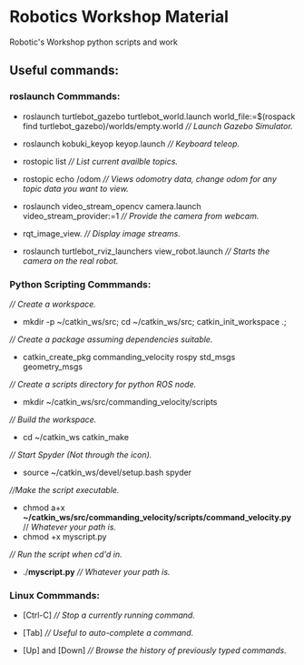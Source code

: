 # Robotics Workshop Material
Robotic's Workshop python scripts and work


 ## Useful commands: ##


### roslaunch Commmands: ####

- roslaunch turtlebot_gazebo turtlebot_world.launch world_file:=$(rospack find turtlebot_gazebo)/worlds/empty.world *// Launch Gazebo Simulator.* 

- roslaunch kobuki_keyop keyop.launch *// Keyboard teleop.*

- rostopic list *// List current availble topics.*

- rostopic echo /odom *// Views odomotry data, change odom for any topic data you want to view.*

- roslaunch video_stream_opencv camera.launch video_stream_provider:=1  *// Provide the camera from webcam.*

- rqt_image_view. *// Display image streams.*

- roslaunch turtlebot_rviz_launchers view_robot.launch *// Starts the camera on the real robot.*


### Python Scripting Commmands: ###

*// Create a workspace.*

- mkdir -p ~/catkin_ws/src; cd ~/catkin_ws/src; catkin_init_workspace .;

*// Create a package assuming dependencies suitable.*

- catkin_create_pkg commanding_velocity rospy std_msgs geometry_msgs

*// Create a scripts directory for python ROS node.*

- mkdir ~/catkin_ws/src/commanding_velocity/scripts

*// Build the workspace.*

- cd ~/catkin_ws catkin_make

*// Start Spyder (Not through the icon).*

- source ~/catkin_ws/devel/setup.bash spyder

*//Make the script executable.*

- chmod a+x **~/catkin_ws/src/commanding_velocity/scripts/command_velocity.py** // *Whatever your path is.*
- chmod +x myscript.py

*// Run the script when cd'd in.*

- ./**myscript.py** *// Whatever your path is.*

### Linux Commmands: ###

- [Ctrl-C]       *// Stop a currently running command.*

- [Tab]          *// Useful to auto-complete a command.*

- [Up] and [Down] *// Browse the history of previously typed commands.*

